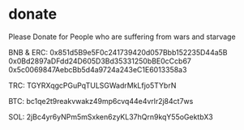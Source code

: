# donate
Please Donate for People who are suffering from wars and starvage

BNB & ERC:
0x851d5B9e5F0c241739420d057Bbb152235D44a5B
0x0Bd2897aDFdd24D605D3Bd35331250bBE0cCcb67
0x5c0069847AebcBb5d4a9724a243eC1E6013358a3

TRC:
TGYRXqgcPGuPqTULSGWadrMkLfjo5TYbrN

BTC:
bc1qe2t9reakvwakz49mp6cvq44e4vrlr2j84ct7ws

SOL:
2jBc4yr6yNPm5mSxken6zyKL37hQrn9kqY55oGektbX3

